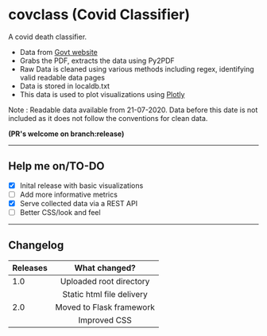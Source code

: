 # covclass (Covid Classifier)
A covid death classifier.
- Data from [Govt website](https://covid19.karnataka.gov.in/english)
- Grabs the PDF, extracts the data using Py2PDF
- Raw Data is cleaned using various methods including regex, identifying valid readable data pages
- Data is stored in localdb.txt
- This data is used to plot visualizations using [Plotly](https://plotly.com/)

Note : Readable data available from 21-07-2020. Data before this date is not included as it does not follow the conventions for clean data.

**(PR's welcome on branch:release)**
***
## Help me on/TO-DO

- [x] Inital release with basic visualizations
- [ ] Add more informative metrics
- [x] Serve collected data via a REST API
- [ ] Better CSS/look and feel
***
## Changelog

| Releases      | What changed?                   |
| ------------- |:-------------------------------:|
| 1.0           |  Uploaded root directory        |
|               |  Static html file delivery      |
| 2.0           |  Moved to Flask framework       |
|               |  Improved CSS                   |
